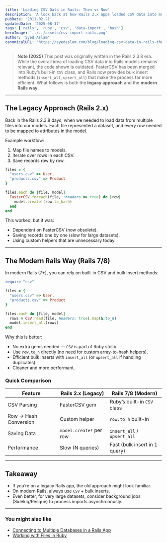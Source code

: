 ```yaml
---
title: 'Loading CSV Data in Rails: Then vs Now'
description: 'A look back at how Rails 2.x apps loaded CSV data into models, and how modern Rails apps can do it more efficiently today.'
pubDate: '2011-02-21'
updatedDate: '2025-08-17'
tags: ['rails', 'ruby', 'csv', 'data-import', 'hash']
heroImage: '../../assets/csv-import-rails.png'
author: 'Syed Aslam'
canonicalURL: 'https://syedaslam.com/blog/loading-csv-data-in-rails-then-vs-nows/'
---
```


> **Note (2025)**
> This post was originally written in the Rails 2.3.8 era. While the overall idea of loading CSV data into Rails models remains relevant, the code shown is outdated. FasterCSV has been merged into Ruby’s built-in `CSV` class, and Rails now provides bulk insert methods (`insert_all`, `upsert_all`) that make the process far more efficient.
> What follows is both the **legacy approach** and the **modern Rails way**.

---

## The Legacy Approach (Rails 2.x)

Back in the Rails 2.3.8 days, when we needed to load data from multiple files into our models. Each file represented a dataset, and every row needed to be mapped to attributes in the model.

Example workflow:

1. Map file names to models.
2. Iterate over rows in each CSV.
3. Save records row by row.

```ruby
files = {
  "users.csv" => User,
  "products.csv" => Product
}

files.each do |file, model|
  FasterCSV.foreach(file, :headers => true) do |row|
    model.create!(row.to_hash)
  end
end
```

This worked, but it was:

- Dependent on FasterCSV (now obsolete).
- Saving records one by one (slow for large datasets).
- Using custom helpers that are unnecessary today.

---

## The Modern Rails Way (Rails 7/8)

In modern Rails (7+), you can rely on built-in CSV and bulk insert methods:

```ruby
require "csv"

files = {
  "users.csv" => User,
  "products.csv" => Product
}

files.each do |file, model|
  rows = CSV.read(file, headers: true).map(&:to_h)
  model.insert_all(rows)
end
```

Why this is better:

- No extra gems needed — `CSV` is part of Ruby stdlib.
- Use `row.to_h` directly (no need for custom array-to-hash helpers).
- Efficient bulk inserts with `insert_all` (or `upsert_all` if handling duplicates).
- Cleaner and more performant.

### Quick Comparison

| Feature               | Rails 2.x (Legacy)      | Rails 7/8 (Modern)            |
| --------------------- | ----------------------- | ----------------------------- |
| CSV Parsing           | FasterCSV gem           | Ruby’s built-in `CSV` class   |
| Row → Hash Conversion | Custom helper           | `row.to_h` built-in           |
| Saving Data           | `model.create!` per row | `insert_all` / `upsert_all`   |
| Performance           | Slow (N queries)        | Fast (bulk insert in 1 query) |

---

## Takeaway

- If you’re on a legacy Rails app, the old approach might look familiar.
- On modern Rails, always use `CSV` + bulk inserts.
- Even better, for very large datasets, consider background jobs (Sidekiq/Resque) to process imports asynchronously.

---

### You might also like

- [Connecting to Multiple Databases in a Rails App](/blog/connecting-to-multiple-databases-in-a-rails-app)
- [Working with Files in Ruby](/blog/working-with-files-in-ruby)
